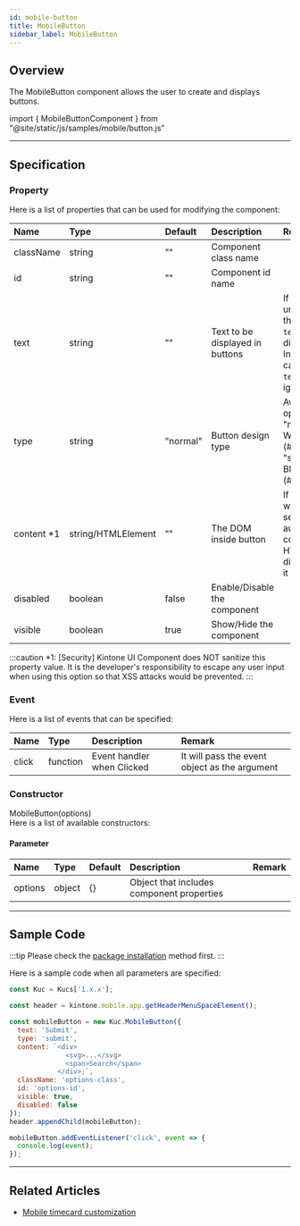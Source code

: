 ```yaml
---
id: mobile-button
title: MobileButton
sidebar_label: MobileButton
---
```


## Overview

The MobileButton component allows the user to create and displays buttons.

import { MobileButtonComponent } from "@site/static/js/samples/mobile/button.js"

<MobileButtonComponent />

---

## Specification

### Property

Here is a list of properties that can be used for modifying the component:

| Name | Type | Default | Description | Remark |
| :--- | :--- | :--- | :--- | :--- |
| className | string | ""  | Component class name |  |
| id | string | ""  | Component id name |  |
| text | string | ""  | Text to be displayed in buttons | If `content` is unspecified, the value of `text` will be displayed<br/>In other cases, the `text` will be ignored |
| type | string | "normal"  | Button design type | Available options:<br/>"normal" : White (#ffffff)<br/>"submit" : Blue (#206694) |
| content *1 | string/HTMLElement | ""  | The DOM inside button | If a string with HTML is set, it will be automatically converted to HTML and displayed as it is |
| disabled | boolean | false | Enable/Disable the component | |
| visible | boolean | true | Show/Hide the component | |

:::caution
*1: [Security] Kintone UI Component does NOT sanitize this property value. It is the developer's responsibility to escape any user input when using this option so that XSS attacks would be prevented.
:::

### Event

Here is a list of events that can be specified:

| Name | Type | Description | Remark |
| :--- | :--- | :--- | :--- |
| click | function | Event handler when Clicked | It will pass the event object as the argument |

### Constructor

MobileButton(options)<br/>
Here is a list of available constructors:

#### Parameter

| Name | Type | Default | Description | Remark |
| :--- | :--- | :--- | :--- | :--- |
| options | object | \{\} | Object that includes component properties |  |

---

## Sample Code

:::tip
Please check the [package installation](../../getting-started/quick-start#installation) method first.
:::

Here is a sample code when all parameters are specified:

```javascript
const Kuc = Kucs['1.x.x'];

const header = kintone.mobile.app.getHeaderMenuSpaceElement();

const mobileButton = new Kuc.MobileButton({
  text: 'Submit',
  type: 'submit',
  content: `<div>
              <svg>...</svg>
              <span>Search</span>
            </div>;`,
  className: 'options-class',
  id: 'options-id',
  visible: true,
  disabled: false
});
header.appendChild(mobileButton);

mobileButton.addEventListener('click', event => {
  console.log(event);
});
```

---

## Related Articles

- [Mobile timecard customization](../../guides/mobile-timecard-customization.md)
